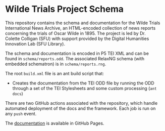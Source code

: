 # Wilde Trials Project Schema

This repository contains the schema and documentation for the Wilde Trials International News Archive, an HTML-encoded collection of news reports concerning the trials of Oscar Wilde in 1895. The project is led by Dr. Colette Colligan (SFU) with support provided by the Digital Humanities Innovation Lab (SFU Library).

The schema and documentation is encoded in P5 TEI XML and can be found in `schema/reports.odd`. The associated RelaxNG schema (with embedded schematron) is in `schema/reports.rng`.

The root `build.xml` file is an ant build script that:

* Creates the documentation from the TEI ODD file by running the ODD through a set of the TEI Stylesheets and some custom processing (`ant docs`)

There are two GitHub actions associated with the repository, which handle automated deployment of the docs and the framework. Each job is run on any `push` event.

The [documentation](https://sfu-dhil.github.io/wilde-schema/public/index.html) is available in GitHub Pages.
